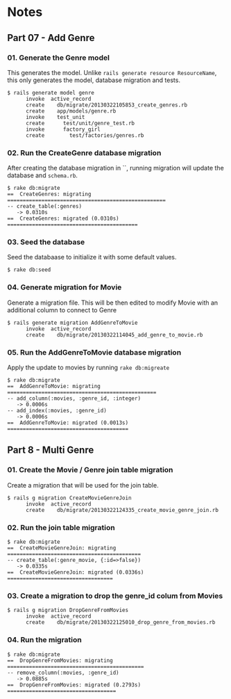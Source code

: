 # Notes

## Part 07 - Add Genre ##

### 01. Generate the Genre model ###

This generates the model. Unlike `rails generate resource ResourceName`, this
only generates the model, database migration and tests. 

```
$ rails generate model genre
      invoke  active_record
      create    db/migrate/20130322105853_create_genres.rb
      create    app/models/genre.rb
      invoke    test_unit
      create      test/unit/genre_test.rb
      invoke      factory_girl
      create        test/factories/genres.rb
```

### 02. Run the CreateGenre database migration ###

After creating the database migration in ``, running migration will update the
database and `schema.rb`.

```
$ rake db:migrate
==  CreateGenres: migrating ===================================================
-- create_table(:genres)
   -> 0.0310s
==  CreateGenres: migrated (0.0310s) ==========================================
```

### 03. Seed the database ###

Seed the databaase to initialize it with some default values.

```
$ rake db:seed
```

### 04. Generate migration for Movie ###

Generate a migration file. This will be then edited to modify Movie with an
additional column to connect to Genre

```
$ rails generate migration AddGenreToMovie
      invoke  active_record
      create    db/migrate/20130322114045_add_genre_to_movie.rb
```

### 05. Run the AddGenreToMovie database migration ###

Apply the update to movies by running `rake db:migreate`

```
$ rake db:migrate
==  AddGenreToMovie: migrating ================================================
-- add_column(:movies, :genre_id, :integer)
   -> 0.0006s
-- add_index(:movies, :genre_id)
   -> 0.0006s
==  AddGenreToMovie: migrated (0.0013s) =======================================
```

## Part 8 - Multi Genre ##

### 01. Create the Movie / Genre join table migration ###

Create a migration that will be used for the join table.

```
$ rails g migration CreateMovieGenreJoin
      invoke  active_record
      create    db/migrate/20130322124335_create_movie_genre_join.rb
```

### 02. Run the join table migration ###

```
$ rake db:migrate
==  CreateMovieGenreJoin: migrating ===========================================
-- create_table(:genre_movie, {:id=>false})
   -> 0.0335s
==  CreateMovieGenreJoin: migrated (0.0336s) ==================================
```

### 03. Create a migration to drop the genre_id colum from Movies ###

```
$ rails g migration DropGenreFromMovies
      invoke  active_record
      create    db/migrate/20130322125010_drop_genre_from_movies.rb
```

### 04. Run the migration ###


```
$ rake db:migrate
==  DropGenreFromMovies: migrating ============================================
-- remove_column(:movies, :genre_id)
   -> 0.0885s
==  DropGenreFromMovies: migrated (0.2793s) ===================================
```


